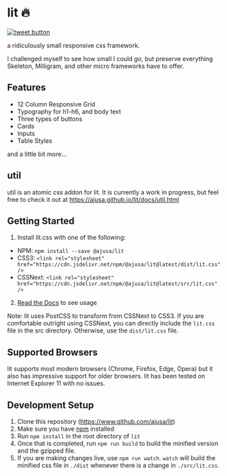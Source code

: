 # lit 🔥
<a href="https://twitter.com/intent/tweet?text=World's+smallest+responsive+CSS+framework:&url=https%3A%2F%2Fgithub.com%2Fajusa%2Flit&hashtags=github&original_referer=http%3A%2F%2Fgithub.com%2F&tw_p=tweetbutton" target="_blank">
  <img src="http://jpillora.com/github-twitter-button/img/tweet.png"
       alt="tweet button" title="lit"></img>
</a>

a ridiculously small responsive css framework.

I challenged myself to see how small I could go, but preserve everything Skeleton, Milligram, and other micro frameworks have to offer.
## Features
* 12 Column Responsive Grid
* Typography for h1-h6, and body text
* Three types of buttons
* Cards
* Inputs
* Table Styles

and a little bit more...

## util
util is an atomic css addon for lit. It is currently a work in progress, but feel free to check it out at https://ajusa.github.io/lit/docs/util.html
## Getting Started
1. Install lit.css with one of the following:
  - NPM: `npm install --save @ajusa/lit`
  - CSS3: `<link rel="stylesheet" href="https://cdn.jsdelivr.net/npm/@ajusa/lit@latest/dist/lit.css" />`
  - CSSNext: `<link rel="stylesheet" href="https://cdn.jsdelivr.net/npm/@ajusa/lit@latest/src/lit.css" />`
2. [Read the Docs](https://ajusa.github.io/lit/) to see usage

Note: lit uses PostCSS to transform from CSSNext to CSS3. If you are comfortable outright using CSSNext, you can directly
include the `lit.css` file in the src directory. Otherwise, use the `dist/lit.css` file.

## Supported Browsers
lit supports most modern browsers (Chrome, Firefox, Edge, Opera) but it also has impressive support for older browsers.
lit has been tested on Internet Explorer 11 with no issues.

## Development Setup
1. Clone this repository (https://www.github.com/ajusa/lit)
2. Make sure you have [npm](https://www.npmjs.com/get-npm) installed
3. Run `npm install` in the root directory of `lit`
4. Once that is completed, run `npm run build` to build the minified version and the gzipped file.
5. If you are making changes live, use `npm run watch`. `watch` will build the minified css file in `./dist` whenever there is a change in `./src/lit.css`.
